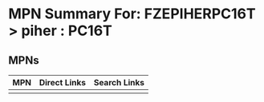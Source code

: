 



# MPN Summary For: FZEPIHERPC16T > piher : PC16T

## MPNs
  

|MPN|Direct Links|Search Links|
| :--- | :--- | :--- |
||||
